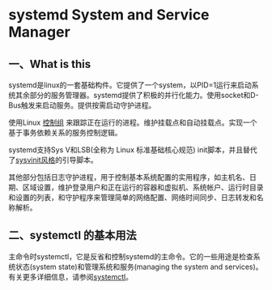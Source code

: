 # systemd System and Service Manager
## 一、What is this
systemd是linux的一套基础构件。它提供了一个system，以PID=1运行来启动系统其余部分的服务管理器。systemd提供了积极的并行化能力。使用socket和D-Bus触发来启动服务。提供按需启动守护进程。

使用Linux [控制组](https://wiki.archlinux.org/index.php/Cgroups) 来跟踪正在运行的进程。维护挂载点和自动挂载点。实现一个基于事务依赖关系的服务控制逻辑。

systemd支持Sys V和LSB(全称为 Linux 标准基础核心规范) init脚本，并且替代了[sysvinit风格](https://zh.opensuse.org/openSUSE:Packaging_init_scripts)的引导脚本。

其他部分包括日志守护进程，用于控制基本系统配置的实用程序，如主机名、日期、区域设置，维护登录用户和正在运行的容器和虚拟机、系统帐户、运行时目录和设置的列表，和守护程序来管理简单的网络配置、网络时间同步、日志转发和名称解析。

## 二、systemctl 的基本用法
主命令时systemctl，它是反省和控制systemd的主命令。它的一些用途是检查系统状态(system
 state)和管理系统和服务(managing the system and services)。有关更多详细信息，请参阅[systemctl](https://jlk.fjfi.cvut.cz/arch/manpages/man/systemctl.1)。
